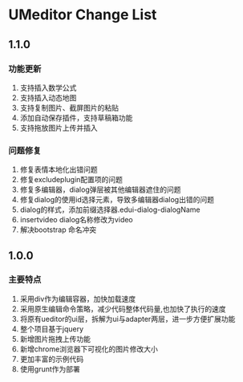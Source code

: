 # UMeditor Change List

## 1.1.0

### 功能更新
1. 支持插入数学公式
2. 支持插入动态地图
3. 支持复制图片、截屏图片的粘贴
4. 添加自动保存插件，支持草稿箱功能
5. 支持拖放图片上传并插入

### 问题修复
1. 修复表情本地化出错问题
2. 修复excludeplugin配置项的问题
3. 修复多编辑器，dialog弹层被其他编辑器遮住的问题
4. 修复dialog的使用id选择元素，导致多编辑器dialog出错的问题
5. dialog的样式，添加前缀选择器.edui-dialog-dialogName
6. insertvideo dialog名称修改为video
7. 解决bootstrap 命名冲突


## 1.0.0

### 主要特点
1. 采用div作为编辑容器，加快加载速度
2. 采用原生编辑命令策略，减少代码整体代码量,也加快了执行的速度
3. 将原有ueditor的ui层，拆解为ui与adapter两层，进一步方便扩展功能
4. 整个项目基于jquery
5. 新增图片拖拽上传功能
6. 新增chrome浏览器下可视化的图片修改大小
7. 更加丰富的示例代码
8. 使用grunt作为部署
